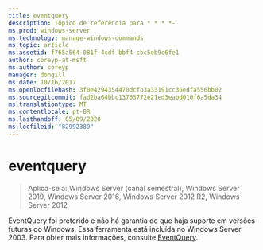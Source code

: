```yaml
---
title: eventquery
description: Tópico de referência para * * * *-
ms.prod: windows-server
ms.technology: manage-windows-commands
ms.topic: article
ms.assetid: f765a564-081f-4cdf-bbf4-cbc5eb9c6fe1
author: coreyp-at-msft
ms.author: coreyp
manager: dongill
ms.date: 10/16/2017
ms.openlocfilehash: 3f0e4294354470dcfb3a33191cc36edfa556bb02
ms.sourcegitcommit: fad2ba64bbc13763772e21ed3eabd010f6a5da34
ms.translationtype: MT
ms.contentlocale: pt-BR
ms.lasthandoff: 05/09/2020
ms.locfileid: "82992389"
---
```

# <a name="eventquery"></a>eventquery

> Aplica-se a: Windows Server (canal semestral), Windows Server 2019, Windows Server 2016, Windows Server 2012 R2, Windows Server 2012

EventQuery foi preterido e não há garantia de que haja suporte em versões futuras do Windows.
Essa ferramenta está incluída no Windows Server 2003. Para obter mais informações, consulte [EventQuery](https://technet.microsoft.com/library/cc772995(v=ws.10).aspx).
